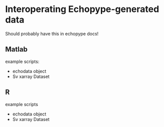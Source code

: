 # Interoperating Echopype-generated data

Should probably have this in echopype docs!


## Matlab

example scripts:
- echodata object
- Sv xarray Dataset


## R

example scripts
- echodata object
- Sv xarray Dataset
